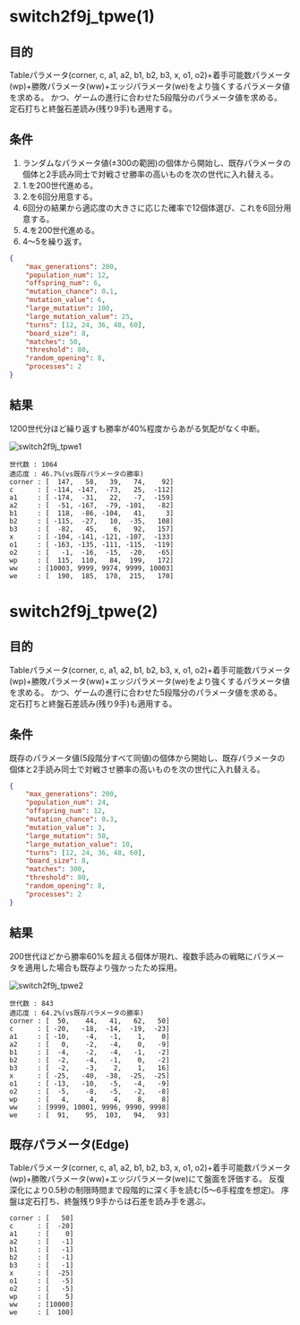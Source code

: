 # switch2f9j_tpwe(1)
## 目的
Tableパラメータ(corner, c, a1, a2, b1, b2, b3, x, o1, o2)+着手可能数パラメータ(wp)+勝敗パラメータ(ww)+エッジパラメータ(we)をより強くするパラメータ値を求める。
かつ、ゲームの進行に合わせた5段階分のパラメータ値を求める。
定石打ちと終盤石差読み(残り9手)も適用する。

## 条件
1. ランダムなパラメータ値(±300の範囲)の個体から開始し、既存パラメータの個体と2手読み同士で対戦させ勝率の高いものを次の世代に入れ替える。
2. 1.を200世代進める。
3. 2.を6回分用意する。
4. 6回分の結果から適応度の大きさに応じた確率で12個体選び、これを6回分用意する。
5. 4.を200世代進める。
6. 4～5を繰り返す。

```JSON
{
    "max_generations": 200,
    "population_num": 12,
    "offspring_num": 6,
    "mutation_chance": 0.1,
    "mutation_value": 6,
    "large_mutation": 100,
    "large_mutation_value": 25,
    "turns": [12, 24, 36, 48, 60],
    "board_size": 8,
    "matches": 50,
    "threshold": 80,
    "random_opening": 8,
    "processes": 2
}
```

## 結果
1200世代分ほど繰り返すも勝率が40%程度からあがる気配がなく中断。<br>

![switch2f9j_tpwe1](https://raw.githubusercontent.com/y-tetsu/reversi/images/switch2f9j_tpwe1.png)

```
世代数 : 1064
適応度 : 46.7%(vs既存パラメータの勝率)
corner : [  147,   58,   39,   74,    92]
c      : [ -114, -147,  -73,   25,  -112]
a1     : [ -174,  -31,   22,   -7,  -159]
a2     : [  -51, -167,  -79, -101,   -82]
b1     : [  118,  -86, -104,   41,     3]
b2     : [ -115,  -27,   10,  -35,   108]
b3     : [  -82,   45,    6,   92,   157]
x      : [ -104, -141, -121, -107,  -133]
o1     : [ -163, -135, -111, -115,  -119]
o2     : [   -1,  -16,  -15,  -20,   -65]
wp     : [  115,  110,   84,  199,   172]
ww     : [10003, 9999, 9974, 9999, 10003]
we     : [  190,  185,  178,  215,   170]
```

# switch2f9j_tpwe(2)
## 目的
Tableパラメータ(corner, c, a1, a2, b1, b2, b3, x, o1, o2)+着手可能数パラメータ(wp)+勝敗パラメータ(ww)+エッジパラメータ(we)をより強くするパラメータ値を求める。
かつ、ゲームの進行に合わせた5段階分のパラメータ値を求める。
定石打ちと終盤石差読み(残り9手)も適用する。

## 条件
既存のパラメータ値(5段階分すべて同値)の個体から開始し、既存パラメータの個体と2手読み同士で対戦させ勝率の高いものを次の世代に入れ替える。

```JSON
{
    "max_generations": 200,
    "population_num": 24,
    "offspring_num": 12,
    "mutation_chance": 0.3,
    "mutation_value": 3,
    "large_mutation": 50,
    "large_mutation_value": 10,
    "turns": [12, 24, 36, 48, 60],
    "board_size": 8,
    "matches": 300,
    "threshold": 80,
    "random_opening": 8,
    "processes": 2
}
```

## 結果
200世代ほどから勝率60%を超える個体が現れ、複数手読みの戦略にパラメータを適用した場合も既存より強かったため採用。<br>

![switch2f9j_tpwe2](https://raw.githubusercontent.com/y-tetsu/reversi/images/switch2f9j_tpwe2.png)

```
世代数 : 843
適応度 : 64.2%(vs既存パラメータの勝率)
corner : [  50,    44,   41,   62,   50]
c      : [ -20,   -18,  -14,  -19,  -23]
a1     : [ -10,    -4,   -1,    1,    0]
a2     : [   0,    -2,   -4,    0,   -9]
b1     : [  -4,    -2,   -4,   -1,   -2]
b2     : [  -2,    -4,   -1,    0,   -2]
b3     : [  -2,    -3,    2,    1,   16]
x      : [ -25,   -40,  -38,  -25,  -25]
o1     : [ -13,   -10,   -5,   -4,   -9]
o2     : [  -5,    -8,   -5,   -2,   -8]
wp     : [   4,     4,    4,    8,    8]
ww     : [9999, 10001, 9996, 9990, 9998]
we     : [  91,    95,  103,   94,   93]
```

## 既存パラメータ(Edge)
Tableパラメータ(corner, c, a1, a2, b1, b2, b3, x, o1, o2)+着手可能数パラメータ(wp)+勝敗パラメータ(ww)+エッジパラメータ(we)にて盤面を評価する。
反復深化により0.5秒の制限時間まで段階的に深く手を読む(5～6手程度を想定)。
序盤は定石打ち、終盤残り9手からは石差を読み手を選ぶ。
```
corner : [   50]
c      : [  -20]
a1     : [    0]
a2     : [   -1]
b1     : [   -1]
b2     : [   -1]
b3     : [   -1]
x      : [  -25]
o1     : [   -5]
o2     : [   -5]
wp     : [    5]
ww     : [10000]
we     : [  100]
```
